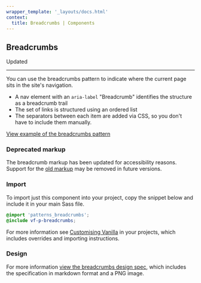 ```yaml
---
wrapper_template: '_layouts/docs.html'
context:
  title: Breadcrumbs | Components
---
```


## Breadcrumbs

<span class="p-label--updated">Updated</span>

<hr>

You can use the breadcrumbs pattern to indicate where the current page sits in the site's navigation.

- A nav element with an `aria-label` "Breadcrumb" identifies the structure as a breadcrumb trail
- The set of links is structured using an ordered list
- The separators between each item are added via CSS, so you don't have to include them manually.

<div class="embedded-example"><a href="/docs/examples/patterns/breadcrumbs/" class="js-example">
View example of the breadcrumbs pattern
</a></div>

### Deprecated markup

The breadcrumb markup has been updated for accessibility reasons. Support for the <a href="/docs/examples/patterns/breadcrumbs-deprecated/">old markup</a> may be removed in future versions.

### Import

To import just this component into your project, copy the snippet below and include it in your main Sass file.

```scss
@import 'patterns_breadcrumbs';
@include vf-p-breadcrumbs;
```

For more information see [Customising Vanilla](/docs/customising-vanilla/) in your projects, which includes overrides and importing instructions.

### Design

For more information [view the breadcrumbs design spec](https://github.com/ubuntudesign/vanilla-design/tree/master/Breadcrumbs), which includes the specification in markdown format and a PNG image.
